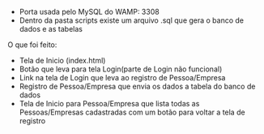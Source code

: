 - Porta usada pelo MySQL do WAMP: 3308
- Dentro da pasta scripts existe um arquivo .sql que gera o banco de dados e as tabelas

O que foi feito:


- Tela de Inicio (index.html)
- Botão que leva para tela Login(parte de Login não funcional)
- Link na tela de Login que leva ao registro de Pessoa/Empresa
- Registro de Pessoa/Empresa que envia os dados a tabela do banco de dados
- Tela de Inicio para Pessoa/Empresa que lista todas as Pessoas/Empresas cadastradas com um botão para voltar a tela de registro